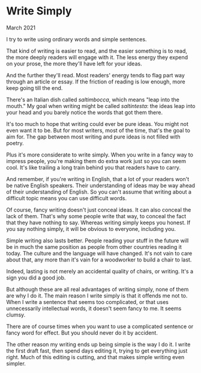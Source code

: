 # Write Simply
March 2021

I try to write using ordinary words and simple sentences.

That kind of writing is easier to read, and the easier something 
is to read, the more deeply readers will engage with it. The less 
energy they expend on your prose, the more they'll have left for 
your ideas.

And the further they'll read. Most readers' energy tends to flag 
part way through an article or essay. If the friction of reading 
is low enough, more keep going till the end.

There's an Italian dish called *saltimbocca*, which means "leap 
into the mouth." My goal when writing might be called *saltintesta*: 
the ideas leap into your head and you barely notice the words that 
got them there.

It's too much to hope that writing could ever be pure ideas. You 
might not even want it to be. But for most writers, most of the 
time, that's the goal to aim for. The gap between most writing and 
pure ideas is not filled with poetry.

Plus it's more considerate to write simply. When you write in a 
fancy way to impress people, you're making them do extra work just 
so you can seem cool. It's like trailing a long train behind you 
that readers have to carry.

And remember, if you're writing in English, that a lot of your 
readers won't be native English speakers. Their understanding of 
ideas may be way ahead of their understanding of English. So you 
can't assume that writing about a difficult topic means you can 
use difficult words.

Of course, fancy writing doesn't just conceal ideas. It can also 
conceal the lack of them. That's why some people write that way, 
to conceal the fact that they have nothing to say. Whereas writing 
simply keeps you honest. If you say nothing simply, it will be 
obvious to everyone, including you.

Simple writing also lasts better. People reading your stuff in the 
future will be in much the same position as people from other 
countries reading it today. The culture and the language will have 
changed. It's not vain to care about that, any more than it's vain 
for a woodworker to build a chair to last.

Indeed, lasting is not merely an accidental quality of chairs, or 
writing. It's a sign you did a good job.

But although these are all real advantages of writing simply, none 
of them are why I do it. The main reason I write simply is that it 
offends me not to. When I write a sentence that seems too complicated, 
or that uses unnecessarily intellectual words, it doesn't seem fancy 
to me. It seems clumsy.

There are of course times when you want to use a complicated sentence 
or fancy word for effect. But you should never do it by accident.

The other reason my writing ends up being simple is the way I do 
it. I write the first draft fast, then spend days editing it, trying 
to get everything just right. Much of this editing is cutting, and 
that makes simple writing even simpler.